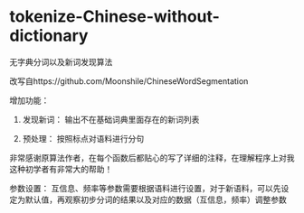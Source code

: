 # tokenize-Chinese-without-dictionary
无字典分词以及新词发现算法

改写自https://github.com/Moonshile/ChineseWordSegmentation

增加功能：

1. 发现新词： 输出不在基础词典里面存在的新词列表

2. 预处理： 按照标点对语料进行分句

非常感谢原算法作者，在每个函数后都贴心的写了详细的注释，在理解程序上对我这种初学者有非常大的帮助！

参数设置：
互信息、频率等参数需要根据语料进行设置，对于新语料，可以先设定为默认值，再观察初步分词的结果以及对应的数据（互信息，频率）调整参数
